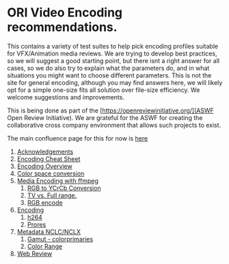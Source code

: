 # ORI Video Encoding recommendations.

This contains a variety of test suites to help pick encoding profiles suitable for VFX/Animation media reviews.
We are trying to develop best practices, so we will suggest a good starting point, but there isnt a right answer for all cases, so we do also try to explain what the parameters do, and in what situations you might want to choose different parameters.
This is not the site for general encoding, although you may find answers here, we will likely opt for a simple one-size fits all solution over file-size efficiency.
We welcome suggestions and improvements.

This is being done as part of the [https://openreviewinitiative.org/](ASWF Open Review Initiative). We are grateful for the ASWF for creating the collaborative cross company environment that allows such projects to exist.

The main confluence page for this for now is [here](https://wiki.aswf.io/pages/viewpage.action?pageId=16031068)

1. [Acknowledgements](#Acknowledgements)
2. [Encoding Cheat Sheet](docs/Index.md)
3. [Encoding Overview](docs/Encoding.md#Encoding-Overview)
4. [Color space conversion](docs/ColorPreservation.md#Color-space-conversion)
5. [Media Encoding with ffmpeg](docs/ColorPreservation.md#encodestart)
	1. [RGB to YCrCb Conversion](docs/ColorPreservation.md#yuv)
	2. [TV vs. Full range.](#tvfull)
	3. [RGB encode](#rgbencode)
6. [Encoding](#encode)
	1. [h264](#h264)
	2. [Prores](#prores)
7. [Metadata NCLC/NCLX](#nclc)
	1. [Gamut - colorprimaries](#gamut)
	2. [Color Range](#range)
8. [Web Review](#webreview)
